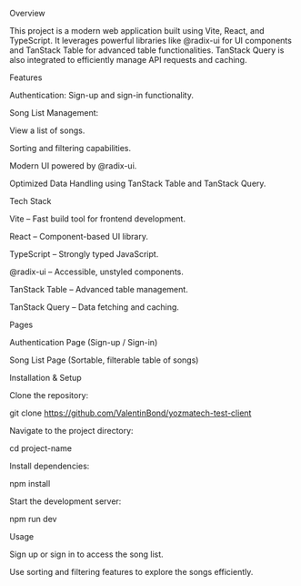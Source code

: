 Overview

This project is a modern web application built using Vite, React, and TypeScript. It leverages powerful libraries like @radix-ui for UI components and TanStack Table for advanced table functionalities. TanStack Query is also integrated to efficiently manage API requests and caching.

Features

Authentication: Sign-up and sign-in functionality.

Song List Management:

View a list of songs.

Sorting and filtering capabilities.

Modern UI powered by @radix-ui.

Optimized Data Handling using TanStack Table and TanStack Query.

Tech Stack

Vite – Fast build tool for frontend development.

React – Component-based UI library.

TypeScript – Strongly typed JavaScript.

@radix-ui – Accessible, unstyled components.

TanStack Table – Advanced table management.

TanStack Query – Data fetching and caching.

Pages

Authentication Page (Sign-up / Sign-in)

Song List Page (Sortable, filterable table of songs)

Installation & Setup

Clone the repository:

git clone https://github.com/ValentinBond/yozmatech-test-client

Navigate to the project directory:

cd project-name

Install dependencies:

npm install


Start the development server:

npm run dev

Usage

Sign up or sign in to access the song list.

Use sorting and filtering features to explore the songs efficiently.